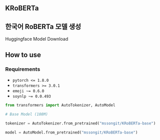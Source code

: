 ## KRoBERTa

## 한국어 RoBERTa 모델 생성


Huggingface Model Download

## How to use

### Requirements

- `pytorch <= 1.8.0`
- `transformers >= 3.0.1`
- `emoji ~= 0.6.0`
- `soynlp ~= 0.0.493`

```python
from transformers import AutoTokenizer, AutoModel

# Base Model (108M)

tokenizer = AutoTokenizer.from_pretrained("mssongit/KRoBERTa-base")

model = AutoModel.from_pretrained("mssongit/KRoBERTa-base")
